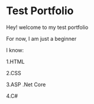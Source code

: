 # Test Portfolio

Hey! welcome to my test portfolio 

For now, I am just a beginner 

I know:

1.HTML

2.CSS

3.ASP .Net Core

4.C#

